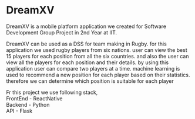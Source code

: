 # DreamXV
DreamXV is a mobile platform application we created for Software Development Group Project in 2nd Year at IIT. <br>

DreamXV can be used as a DSS for team making in Rugby. for this application we used rugby players from six nations. user can view the best 15 players for each position from all the six countries. and also the user can view all the players for each position and their details. by using this application user can compare two players at a time. machine learning is used to recommend a new position for each player based on their statistics. therefore we can determine which position is suitable for each player<br>

Fr this project we use following stack, <br>
FrontEnd - ReactNative <br>
Backend  - Python <br>
API      - Flask

